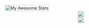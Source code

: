 
<div style="display: flex; align-items: center;">
    <a href="https://awesome-github-stats.azurewebsites.net/user-stats/MrMystery10-del?&theme=merko&preferLogin=false">
        <img style="width: 100%;" alt="My Awesome Stats" src="https://awesome-github-stats.azurewebsites.net/user-stats/MrMystery10-del?&theme=merko&preferLogin=false" />
    </a>
</div>

<div style="display: flex; flex-direction: column; align-items: center;">
    <a href="https://github.com/anuraghazra/github-readme-stats">
        <img style="width: 100%;" align="center" src="https://github-readme-stats.vercel.app/api/top-langs/?username=MrMystery10-del&layout=compact&theme=merko&langs_count=10" />
    </a>
    <a href="https://git.io/streak-stats">
        <img style="width: 100%;" align="center" src="https://streak-stats.demolab.com?user=MrMystery10-del&theme=merko&border_radius=8&fire=727020&ring=B4EBA8" />
    </a>
</div>
